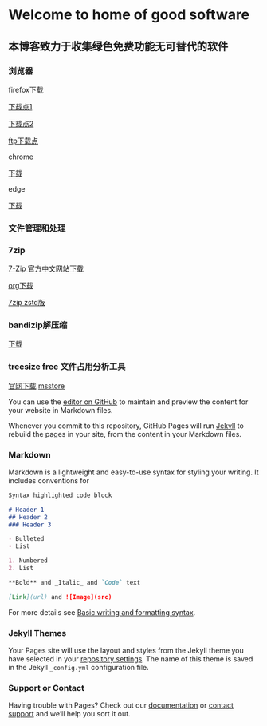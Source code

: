 # Welcome to home of good software
## 本博客致力于收集绿色免费功能无可替代的软件
### 浏览器

firefox下载

[下载点1](https://www.mozilla.org/zh-CN/firefox/)

[下载点2](https://archive.mozilla.org/pub/firefox/releases/)

[ftp下载点](http://ftp.mozilla.org/pub/firefox/releases/)

chrome

[下载](https://www.google.cn/chrome/)

edge

[下载](https://www.microsoft.com/zh-cn/edge)

### 文件管理和处理

### 7zip
[7-Zip 官方中文网站下载](https://sparanoid.com/lab/7z/)

[org下载](https://www.7-zip.org/)

[7zip zstd版](https://github.com/mcmilk/7-Zip-zstd/releases)

### bandizip解压缩

[下载](http://www.bandisoft.com/bandizip/)

### treesize free 文件占用分析工具

[官网下载](https://www.jam-software.com/treesize_free)
[msstore](https://www.microsoft.com/store/productId/9NBLGGH40881)












You can use the [editor on GitHub](https://github.com/softwarefind/softwarefind.github.io/edit/main/README.md) to maintain and preview the content for your website in Markdown files.

Whenever you commit to this repository, GitHub Pages will run [Jekyll](https://jekyllrb.com/) to rebuild the pages in your site, from the content in your Markdown files.

### Markdown

Markdown is a lightweight and easy-to-use syntax for styling your writing. It includes conventions for

```markdown
Syntax highlighted code block

# Header 1
## Header 2
### Header 3

- Bulleted
- List

1. Numbered
2. List

**Bold** and _Italic_ and `Code` text

[Link](url) and ![Image](src)
```

For more details see [Basic writing and formatting syntax](https://docs.github.com/en/github/writing-on-github/getting-started-with-writing-and-formatting-on-github/basic-writing-and-formatting-syntax).

### Jekyll Themes

Your Pages site will use the layout and styles from the Jekyll theme you have selected in your [repository settings](https://github.com/softwarefind/softwarefind.github.io/settings/pages). The name of this theme is saved in the Jekyll `_config.yml` configuration file.

### Support or Contact

Having trouble with Pages? Check out our [documentation](https://docs.github.com/categories/github-pages-basics/) or [contact support](https://support.github.com/contact) and we’ll help you sort it out.

